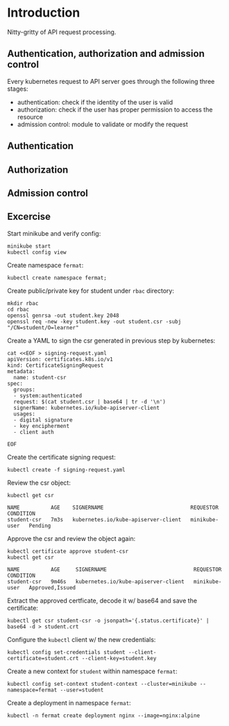 # Introduction

Nitty-gritty of API request processing.

## Authentication, authorization and admission control

Every kubernetes request to API server goes through the following three stages:

- authentication: check if the identity of the user is valid
- authorization: check if the user has proper permission to access the resource
- admission control: module to validate or modify the request

## Authentication



## Authorization

## Admission control

## Excercise

Start minikube and verify config:

    minikube start
    kubectl config view

Create namespace `fermat`:

    kubectl create namespace fermat;

Create public/private key for student under `rbac` directory:

    mkdir rbac
    cd rbac
    openssl genrsa -out student.key 2048
    openssl req -new -key student.key -out student.csr -subj "/CN=student/O=learner"

Create a YAML to sign the csr generated in previous step by kubernetes:

    cat <<EOF > signing-request.yaml
    apiVersion: certificates.k8s.io/v1
    kind: CertificateSigningRequest
    metadata:
      name: student-csr
    spec:
      groups:
      - system:authenticated
      request: $(cat student.csr | base64 | tr -d '\n')
      signerName: kubernetes.io/kube-apiserver-client
      usages:
      - digital signature
      - key encipherment
      - client auth

    EOF

Create the certificate signing request:

    kubectl create -f signing-request.yaml

Review the csr object:

    kubectl get csr

    NAME          AGE    SIGNERNAME                            REQUESTOR       CONDITION
    student-csr   7m3s   kubernetes.io/kube-apiserver-client   minikube-user   Pending

Approve the csr and review the object again:

    kubectl certificate approve student-csr
    kubectl get csr

    NAME          AGE     SIGNERNAME                            REQUESTOR       CONDITION
    student-csr   9m46s   kubernetes.io/kube-apiserver-client   minikube-user   Approved,Issued

Extract the approved certficate, decode it w/ base64 and save the certificate:

    kubectl get csr student-csr -o jsonpath='{.status.certificate}' | base64 -d > student.crt

Configure the `kubectl` client w/ the new credentials:

    kubectl config set-credentials student --client-certificate=student.crt --client-key=student.key

Create a new context for `student` within namespace `fermat`:

    kubectl config set-context student-context --cluster=minikube --namespace=fermat --user=student

Create a deployment in namespace `fermat`:

    kubectl -n fermat create deployment nginx --image=nginx:alpine

